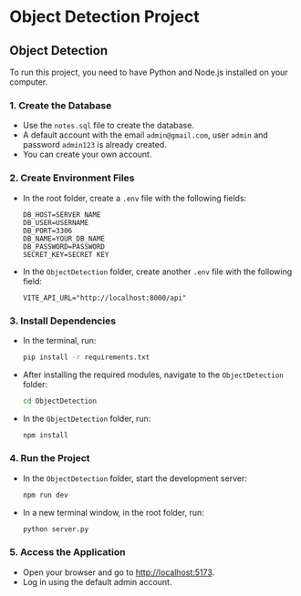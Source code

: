 # Object Detection Project

## Object Detection

To run this project, you need to have Python and Node.js installed on your computer.

### 1. Create the Database
- Use the `notes.sql` file to create the database.
- A default account with the email `admin@gmail.com`, user `admin` and password `admin123` is already created.
- You can create your own account.

### 2. Create Environment Files
- In the root folder, create a `.env` file with the following fields:
    ```dotenv
    DB_HOST=SERVER NAME
    DB_USER=USERNAME
    DB_PORT=3306
    DB_NAME=YOUR_DB_NAME
    DB_PASSWORD=PASSWORD
    SECRET_KEY=SECRET KEY
    ```
- In the `ObjectDetection` folder, create another `.env` file with the following field:
    ```dotenv
    VITE_API_URL="http://localhost:8000/api"
    ```

### 3. Install Dependencies
- In the terminal, run:
    ```bash
    pip install -r requirements.txt
    ```
- After installing the required modules, navigate to the `ObjectDetection` folder:
    ```bash
    cd ObjectDetection
    ```
- In the `ObjectDetection` folder, run:
    ```bash
    npm install
    ```

### 4. Run the Project
- In the `ObjectDetection` folder, start the development server:
    ```bash
    npm run dev
    ```
- In a new terminal window, in the root folder, run:
    ```bash
    python server.py
    ```

### 5. Access the Application
- Open your browser and go to [http://localhost:5173](http://localhost:5173).
- Log in using the default admin account.
